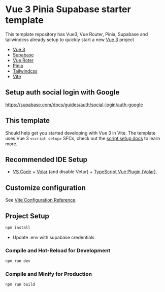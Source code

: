 # Vue 3 Pinia Supabase starter template

This template repository has Vue3, Vue Router, Pinia, Supabase and tailwindcss already setup to quickly start a new [Vue 3](https://v3.vuejs.org/) project

- [Vue 3](https://v3.vuejs.org/)
- [Supabase](https://supabase.com/)
- [Vue Roter](https://router.vuejs.org/)
- [Pinia](https://pinia.vuejs.org/)
- [Tailwindcss](https://tailwindcss.com/)
- [Vite](https://vitejs.dev/)

## Setup auth social login with Google

https://supabase.com/docs/guides/auth/social-login/auth-google

## This template

Should help get you started developing with Vue 3 in Vite. The template uses Vue 3 `<script setup>` SFCs, check out the [script setup docs](https://v3.vuejs.org/api/sfc-script-setup.html#sfc-script-setup) to learn more.

## Recommended IDE Setup

- [VS Code](https://code.visualstudio.com/) + [Volar](https://marketplace.visualstudio.com/items?itemName=Vue.volar) (and disable Vetur) + [TypeScript Vue Plugin (Volar)](https://marketplace.visualstudio.com/items?itemName=Vue.vscode-typescript-vue-plugin).

## Customize configuration

See [Vite Configuration Reference](https://vitejs.dev/config/).

## Project Setup

```sh
npm install
```

- Update .env with supabase credentials

### Compile and Hot-Reload for Development

```sh
npm run dev
```

### Compile and Minify for Production

```sh
npm run build
```

